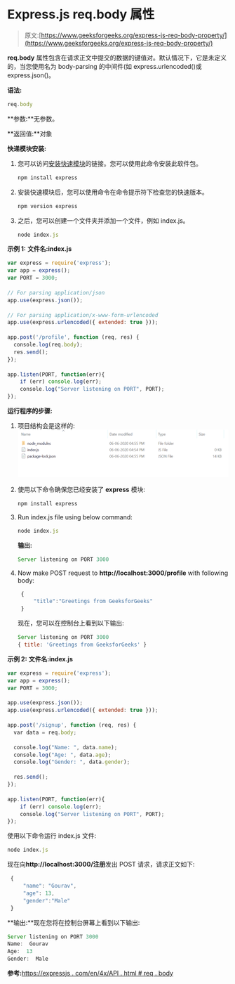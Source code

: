 # Express.js req.body 属性

> 原文:[https://www.geeksforgeeks.org/express-js-req-body-property/](https://www.geeksforgeeks.org/express-js-req-body-property/)

**req.body** 属性包含在请求正文中提交的数据的键值对。默认情况下，它是未定义的，当您使用名为 body-parsing 的中间件(如 express.urlencoded()或 express.json()。

**语法:**

```js
req.body
```

**参数:**无参数。

**返回值:**对象

**快递模块安装:**

1.  您可以访问[安装快速模块](https://www.npmjs.com/package/express)的链接。您可以使用此命令安装此软件包。

    ```js
    npm install express
    ```

2.  安装快速模块后，您可以使用命令在命令提示符下检查您的快速版本。

    ```js
    npm version express
    ```

3.  之后，您可以创建一个文件夹并添加一个文件，例如 index.js。

    ```js
    node index.js
    ```

**示例 1:** **文件名:index.js**

```js
var express = require('express');
var app = express(); 
var PORT = 3000;

// For parsing application/json
app.use(express.json());

// For parsing application/x-www-form-urlencoded
app.use(express.urlencoded({ extended: true }));

app.post('/profile', function (req, res) {
  console.log(req.body);
  res.send();
});

app.listen(PORT, function(err){
    if (err) console.log(err);
    console.log("Server listening on PORT", PORT);
});
```

**运行程序的步骤:**

1.  项目结构会是这样的:
    ![](img/3209d9b4369c180282a34be8070d7d6e.png)
2.  使用以下命令确保您已经安装了 **express** 模块:

    ```js
    npm install express
    ```

3.  Run index.js file using below command:

    ```js
    node index.js
    ```

    **输出:**

    ```js
    Server listening on PORT 3000

    ```

4.  Now make POST request to **http://localhost:3000/profile** with following body:

    ```js
     {
         "title":"Greetings from GeeksforGeeks"
     }

    ```

    现在，您可以在控制台上看到以下输出:

    ```js
    Server listening on PORT 3000
    { title: 'Greetings from GeeksforGeeks' }

    ```

**示例 2:** **文件名:index.js**

```js
var express = require('express');
var app = express(); 
var PORT = 3000;

app.use(express.json());
app.use(express.urlencoded({ extended: true }));

app.post('/signup', function (req, res) {
  var data = req.body;

  console.log("Name: ", data.name);
  console.log("Age: ", data.age);
  console.log("Gender: ", data.gender);

  res.send();
});

app.listen(PORT, function(err){
    if (err) console.log(err);
    console.log("Server listening on PORT", PORT);
});
```

使用以下命令运行 index.js 文件:

```js
node index.js
```

现在向**http://localhost:3000/注册**发出 POST 请求，请求正文如下:

```js
 {
     "name": "Gourav",
     "age": 13,
     "gender":"Male"
 }

```

**输出:**现在您将在控制台屏幕上看到以下输出:

```js
Server listening on PORT 3000
Name:  Gourav
Age:  13
Gender:  Male

```

**参考:**[https://expressjs . com/en/4x/API . html # req . body](https://expressjs.com/en/4x/api.html#req.body)